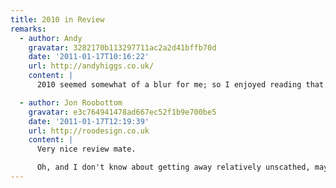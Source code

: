 ```yaml
---
title: 2010 in Review
remarks:
  - author: Andy
    gravatar: 3282170b113297711ac2a2d41bffb70d
    date: '2011-01-17T10:16:22'
    url: http://andyhiggs.co.uk/
    content: |
      2010 seemed somewhat of a blur for me; so I enjoyed reading that. I also had forgot about your F1 prediction tweet until now; just sticking your flag in the bragging rights I see... ;)

  - author: Jon Roobottom
    gravatar: e3c764941478ad667ec52f1b9e700be5
    date: '2011-01-17T12:19:39'
    url: http://roodesign.co.uk
    content: |
      Very nice review mate.

      Oh, and I don't know about getting away relatively unscathed, maybe you've blocked out the tying up and de-bagging around the bonfire.
---
```

